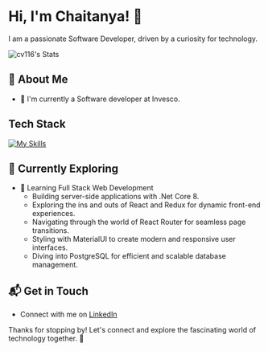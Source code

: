 # Hi, I'm Chaitanya! 👋

I am a passionate Software Developer, driven by a curiosity for technology.

![cv116's Stats](https://github-readme-stats.vercel.app/api?username=cv116&theme=vue-dark&show_icons=true&hide_border=true&count_private=true)

## 🚀 About Me

- 🔭 I'm currently a Software developer at Invesco.


## Tech Stack
[![My Skills](https://skillicons.dev/icons?i=dotnet,cs,react,materialui,vite,postgres,aws,docker,kubernetes)](https://skillicons.dev)

## 🌱 Currently Exploring

- 🚀 Learning Full Stack Web Development
  - Building server-side applications with .Net Core 8.
  - Exploring the ins and outs of React and Redux for dynamic front-end experiences.
  - Navigating through the world of React Router for seamless page transitions.
  - Styling with MaterialUI to create modern and responsive user interfaces.
  - Diving into PostgreSQL for efficient and scalable database management.


## 📬 Get in Touch

- Connect with me on [LinkedIn](https://linkedin.com/in/cv116)

Thanks for stopping by! Let's connect and explore the fascinating world of technology together. 🚀



<!--

Here are some ideas to get you started:

- 🔭 I’m currently working on ...
- 🌱 I’m currently learning ...
- 👯 I’m looking to collaborate on ...
- 🤔 I’m looking for help with ...
- 💬 Ask me about ...
- 📫 How to reach me: ...
- 😄 Pronouns: ...
- ⚡ Fun fact: ...
-->
